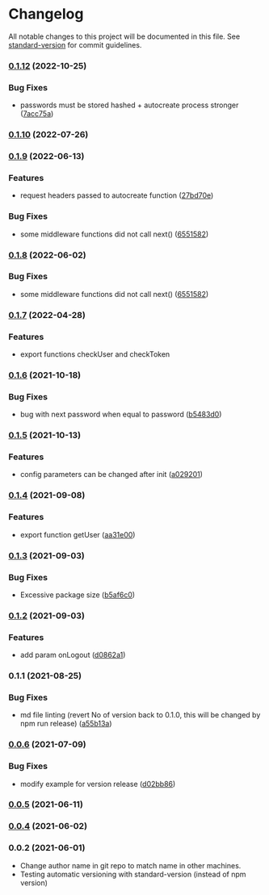 # Changelog

All notable changes to this project will be documented in this file. See [standard-version](https://github.com/conventional-changelog/standard-version) for commit guidelines.

### [0.1.12](https://gitlab.horanet.com/hframework/hauth/compare/v0.1.10...v0.1.12) (2022-10-25)


### Bug Fixes

* passwords must be stored hashed + autocreate process stronger ([7acc75a](https://gitlab.horanet.com/hframework/hauth/commit/7acc75a82cae2816461ec66fa7457ad009a96677))

### [0.1.10](https://gitlab.horanet.com/hframework/hauth/compare/v0.1.9...v0.1.10) (2022-07-26)

### [0.1.9](https://gitlab.horanet.com/hframework/hauth/compare/v0.1.6...v0.1.9) (2022-06-13)


### Features

* request headers passed to autocreate function ([27bd70e](https://gitlab.horanet.com/hframework/hauth/commit/27bd70ef7ea688bceab33e3f2fbe073de564ca5b))


### Bug Fixes

* some middleware functions did not call next() ([6551582](https://gitlab.horanet.com/hframework/hauth/commit/6551582b2e099b8a049fe5b9195b2c01c9f9b6d5))

### [0.1.8](https://gitlab.horanet.com/hframework/hauth/compare/v0.1.7...v0.1.8) (2022-06-02)


### Bug Fixes

* some middleware functions did not call next() ([6551582](https://gitlab.horanet.com/hframework/hauth/commit/6551582b2e099b8a049fe5b9195b2c01c9f9b6d5))

### [0.1.7](https://gitlab.horanet.com/hframework/hauth/compare/v0.1.6...v0.1.7) (2022-04-28)


### Features

* export functions checkUser and checkToken


### [0.1.6](https://gitlab.horanet.com/hframework/hauth/compare/v0.1.5...v0.1.6) (2021-10-18)


### Bug Fixes

* bug with next password when equal to password ([b5483d0](https://gitlab.horanet.com/hframework/hauth/commit/b5483d0b84ac46d3772849052514af72c8dadfd5))

### [0.1.5](https://gitlab.horanet.com/hframework/hauth/compare/v0.1.4...v0.1.5) (2021-10-13)


### Features

* config parameters can be changed after init ([a029201](https://gitlab.horanet.com/hframework/hauth/commit/a029201b8387727f05226ddbe6ca1b7c95dae01e))

### [0.1.4](https://gitlab.horanet.com/hframework/hauth/compare/v0.1.3...v0.1.4) (2021-09-08)


### Features

* export function getUser ([aa31e00](https://gitlab.horanet.com/hframework/hauth/commit/aa31e0043899cb1c73f89b9f2837be8fc918b49b))

### [0.1.3](https://gitlab.horanet.com/hframework/hauth/compare/v0.1.2...v0.1.3) (2021-09-03)


### Bug Fixes

* Excessive package size ([b5af6c0](https://gitlab.horanet.com/hframework/hauth/commit/b5af6c01e0e4343ba8089bcf622f159835db4d44))

### [0.1.2](https://gitlab.horanet.com/hframework/hauth/compare/v0.1.1...v0.1.2) (2021-09-03)


### Features

* add param onLogout ([d0862a1](https://gitlab.horanet.com/hframework/hauth/commit/d0862a10f0adc9ac51e3041f8f31f63eb49c42de))

### 0.1.1 (2021-08-25)


### Bug Fixes

* md file linting (revert No of version back to 0.1.0, this will be changed by npm run release) ([a55b13a](https://gitlab.horanet.com/hframework/hauth/commit/a55b13acab50fe9aeb15fb389e165891a149d77f))

### [0.0.6](https://gitlab.horanet.com/hframework/hauth/compare/v0.0.5...v0.0.6) (2021-07-09)


### Bug Fixes

* modify example for version release ([d02bb86](https://gitlab.horanet.com/hframework/hauth/commit/d02bb863d3ce519abab85daa557150b43a53802f))

### [0.0.5](https://gitlab.horanet.com/hframework/hauth/compare/v0.0.4...v0.0.5) (2021-06-11)

### [0.0.4](https://github.com/naml3i/hauth-dev/compare/v0.0.3...v0.0.4) (2021-06-02)

### 0.0.2 (2021-06-01)

- Change author name in git repo to match name in other machines.
- Testing automatic versioning with standard-version (instead of npm version)
